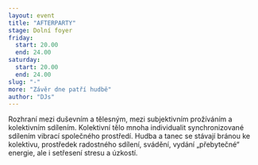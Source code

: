 ```yaml
---
layout: event
title: "AFTERPARTY"
stage: Dolní foyer
friday:
  start: 20.00
  end: 24.00
saturday:
  start: 20.00
  end: 24.00
slug: "-"
more: "Závěr dne patří hudbě"
author: "DJs"
---
```


Rozhraní mezi duševním a tělesným, mezi subjektivním prožíváním a kolektivním sdílením. Kolektivní tělo mnoha individualit synchronizované sdílením vibrací společného prostředí. Hudba a tanec se stávají bránou ke kolektivu, prostředek radostného sdílení, svádění, vydání „přebytečné“ energie, ale i setřesení stresu a úzkostí.
